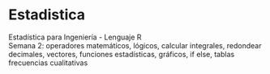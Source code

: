 # Estadistica
Estadística para Ingeniería - Lenguaje R <br/>
Semana 2: operadores matemáticos, lógicos, calcular integrales, redondear decimales, vectores, funciones estadísticas, gráficos, if else, tablas frecuencias cualitativas <br/>
